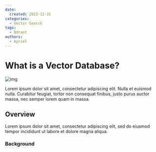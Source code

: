 ```yaml
---
date:
  created: 2023-12-31
categories:
  - Vector Search
tags:
  - Qdrant
authors:
  - myriel
---
```

# What is a Vector Database?

![img](/img/vector-database.png)

Lorem ipsum dolor sit amet, consectetur adipiscing elit. Nulla et euismod
nulla. Curabitur feugiat, tortor non consequat finibus, justo purus auctor
massa, nec semper lorem quam in massa.

<!-- more -->

## Overview
Lorem ipsum dolor sit amet, consectetur adipiscing elit, sed do eiusmod
tempor incididunt ut labore et dolore magna aliqua.

### Background